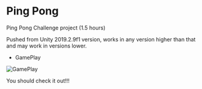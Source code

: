 # Ping Pong

Ping Pong Challenge project (1.5 hours)

Pushed from Unity 2019.2.9f1 version, works in any version higher than that and may work in versions lower.

- GamePlay

![GamePlay](/Images/pinpong.png?raw=true "GamePlay")

You should check it out!!!
